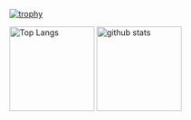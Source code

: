 [![trophy](https://github-profile-trophy.vercel.app/?username=hashiz008&theme=algolia)](https://github.com/ryo-ma/github-profile-trophy)
<p align="left"> 
  <img alt="Top Langs" height="150px" src="https://github-readme-stats.vercel.app/api?username=hashiz008&theme=prussian" />
  <img alt="github stats" height="150px" src="https://github-readme-stats.vercel.app/api/top-langs/?username=hashiz008&layout=compact&theme=prussian" />
</p>


